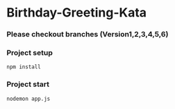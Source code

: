 # Birthday-Greeting-Kata

### Please checkout branches (Version1,2,3,4,5,6)

### Project setup
```
npm install
```

### Project start
```
nodemon app.js
```

